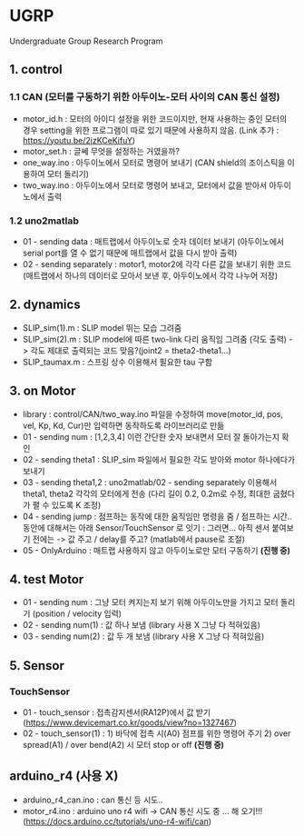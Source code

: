 # UGRP
Undergraduate Group Research Program

## 1. control
  ### 1.1 CAN (모터를 구동하기 위한 아두이노-모터 사이의 CAN 통신 설정)
   - motor_id.h : 모터의 아이디 설정을 위한 코드이지만, 현재 사용하는 중인 모터의 경우 setting을 위한 프로그램이 따로 있기 때문에 사용하지 않음. (Link 추가 : https://youtu.be/2jzKCeKifuY)
   - motor_set.h : 글쎄 무엇을 설정하는 거였을까?
   - one_way.ino : 아두이노에서 모터로 명령어 보내기 (CAN shield의 조이스틱을 이용하여 모터 돌리기)
   - two_way.ino : 아두이노에서 모터로 명령어 보내고, 모터에서 값을 받아서 아두이노에서 출력
     
  ### 1.2 uno2matlab
  - 01 - sending data : 매트랩에서 아두이노로 숫자 데이터 보내기 (아두이노에서 serial port를 열 수 없기 때문에 매트랩에서 값을 다시 받아 출력)
  - 02 - sending separately : motor1, motor2에 각각 다른 값을 보내기 위한 코드 (매트랩에서 하나의 데이터로 모아서 보낸 후, 아두이노에서 각각 나누어 저장)

## 2. dynamics
  - SLIP_sim(1).m : SLIP model 뛰는 모습 그려줌
  - SLIP_sim(2).m : SLIP model에 따른 two-link 다리 움직임 그려줌 (각도 출력) -> 각도 제대로 출력되는 코드 맞음?(joint2 = theta2-theta1...)
  - SLIP_taumax.m : 스프링 상수 이용해서 필요한 tau 구함

## 3. on Motor
  - library : control/CAN/two_way.ino 파일을 수정하여  move(motor_id, pos, vel, Kp, Kd, Cur)만 입력하면 동작하도록 라이브러리로 만듦
  - 01 - sending num : [1,2,3,4] 이런 간단한 숫자 보내면서 모터 잘 돌아가는지 확인
  - 02 - sending theta1 : SLIP_sim 파일에서 필요한 각도 받아와 motor 하나에다가 보내기
  - 03 - sending theta1,2 : uno2matlab/02 - sending separately 이용해서 theta1, theta2 각각의 모터에게 전송 (다리 길이 0.2, 0.2m로 수정, 최대한 굽혔다가 펼 수 있도록 K 조정)
  - 04 - sending jump : 점프하는 동작에 대한 움직임만 명령을 줌 / 점프하는 시간.. 동안에 대해서는 아래 Sensor/TouchSensor 로 잇기
                      : 그러면... 아직 센서 붙여보기 전에는 -> 값 주고 / delay를 주고? (matlab에서 pause로 조절)
  - 05 - OnlyArduino : 매트랩 사용하지 않고 아두이노로만 모터 구동하기 **(진행 중)**

## 4. test Motor
  - 01 - sending num : 그냥 모터 켜지는지 보기 위해 아두이노만을 가지고 모터 돌리기 (position / velocity 입력)
  - 02 - sending num(1) : 값 하나 보냄 (library 사용 X 그냥 다 적혀있음)
  - 03 - sending num(2) : 값 두 개 보냄 (library 사용 X 그냥 다 적혀있음)

## 5. Sensor
  ### TouchSensor
  - 01 - touch_sensor : 접촉감지센서(RA12P)에서 값 받기 (https://www.devicemart.co.kr/goods/view?no=1327467)
  - 02 - touch_sensor(1) : 1) 바닥에 접촉 시(A0) 점프를 위한 명령어 주기
                             2) over spread(A1) / over bend(A2) 시 모터 stop or off **(진행 중)**
    
## arduino_r4 (사용 X)
  - arduino_r4_can.ino : can 통신 등 시도..
  - motor_r4.ino : arduino uno r4 wifi -> CAN 통신 시도 중 ... 해 오기!!! (https://docs.arduino.cc/tutorials/uno-r4-wifi/can)
